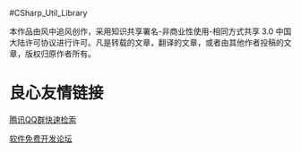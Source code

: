 #CSharp_Util_Library

本作品由风中追风创作，采用知识共享署名-非商业性使用-相同方式共享 3.0 中国大陆许可协议进行许可。凡是转载的文章，翻译的文章，或者由其他作者投稿的文章，版权归原作者所有。

 # 良心友情链接

[腾讯QQ群快速检索](http://u.720life.cn/s/8cf73f7c)

[软件免费开发论坛](http://u.720life.cn/s/bbb01dc0)